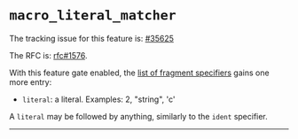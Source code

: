 # `macro_literal_matcher`

The tracking issue for this feature is: [#35625]

The RFC is: [rfc#1576].

With this feature gate enabled, the [list of fragment specifiers][frags] gains one more entry:

* `literal`: a literal. Examples: 2, "string", 'c'

A `literal` may be followed by anything, similarly to the `ident` specifier.

[rfc#1576]: http://rust-lang.github.io/rfcs/1576-macros-literal-matcher.html
[#35625]: https://github.com/rust-lang/rust/issues/35625
[frags]: ../book/first-edition/macros.html#syntactic-requirements

------------------------
